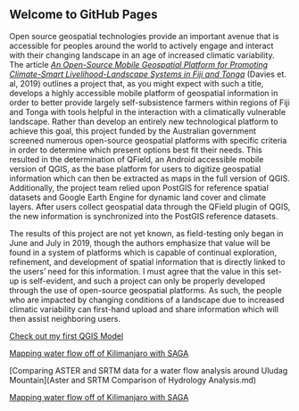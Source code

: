 ## Welcome to GitHub Pages

Open source geospatial technologies provide an important avenue that is accessible for peoples around the world to actively engage and interact with their changing landscape in an age of increased climatic variability. The article [_An Open-Source Mobile Geospatial Platform for Promoting Climate-Smart Livelihood-Landscape Systems in Fiji and Tonga_](https://www.int-arch-photogramm-remote-sens-spatial-inf-sci.net/XLII-4-W14/31/2019/) (Davies et. al, 2019) outlines a project that, as you might expect with such a title, develops a highly accessible mobile platform of geospatial information in order to better provide largely self-subsistence farmers within regions of Fiji and Tonga with tools helpful in the interaction with a climatically vulnerable landscape. Rather than develop an entirely new technological platform to achieve this goal, this project funded by the Australian government screened numerous open-source geospatial platforms with specific criteria in order to determine which present options best fit their needs. This resulted in the determination of QField, an Android accessible mobile version of QGIS, as the base platform for users to digitize geospatial information which can then be extracted as maps in the full version of QGIS. Additionally, the project team relied upon PostGIS for reference spatial datasets and Google Earth Engine for dynamic land cover and climate layers. After users collect geospatial data through the QField plugin of QGIS, the new information is synchronized into the PostGIS reference datasets. 

The results of this project are not yet known, as field-testing only began in June and July in 2019, though the authors emphasize that value will be found in a system of platforms which is capable of continual exploration, refinement, and development of spatial information that is directly linked to the users’ need for this information. I must agree that the value in this set-up is self-evident, and such a project can only be properly developed through the use of open-source geospatial platforms. As such, the people who are impacted by changing conditions of a landscape due to increased climatic variability can first-hand upload and share information which will then assist neighboring users. 

[Check out my first QGIS Model](qgisModel.md)

[Mapping water flow off of Kilimanjaro with SAGA](SAGA.md)

[Comparing ASTER and SRTM data for a water flow analysis around Uludag Mountain](Aster and SRTM Comparison of Hydrology Analysis.md)

[Mapping water flow off of Kilimanjaro with SAGA](SAGA.md)

